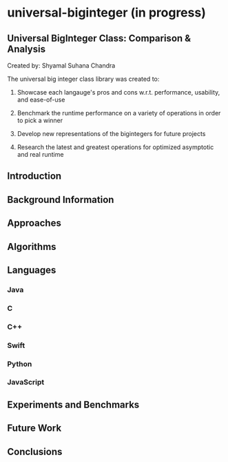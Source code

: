 # universal-biginteger (in progress)

## Universal BigInteger Class: Comparison & Analysis
Created by: Shyamal Suhana Chandra

The universal big integer class library was created to:

1. Showcase each langauge's pros and cons w.r.t. performance, usability, and ease-of-use

2. Benchmark the runtime performance on a variety of operations in order to pick a winner

3. Develop new representations of the bigintegers for future projects

4. Research the latest and greatest operations for optimized asymptotic and real runtime

## Introduction

## Background Information

## Approaches

## Algorithms

## Languages

### Java

### C

### C++

### Swift

### Python

### JavaScript

## Experiments and Benchmarks

## Future Work

## Conclusions


